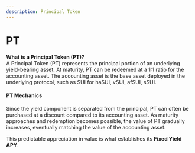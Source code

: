 ```yaml
---
description: Principal Token
---
```


# PT

**What is a Principal Token (PT)?**\
A Principal Token (PT) represents the principal portion of an underlying yield-bearing asset. At maturity, PT can be redeemed at a 1:1 ratio for the accounting asset. The accounting asset is the base asset deployed in the underlying protocol, such as SUI for haSUI, vSUI, afSUI, sSUI.

#### **PT Mechanics**

Since the yield component is separated from the principal, PT can often be purchased at a discount compared to its accounting asset. As maturity approaches and redemption becomes possible, the value of PT gradually increases, eventually matching the value of the accounting asset.

This predictable appreciation in value is what establishes its **Fixed Yield APY**.
